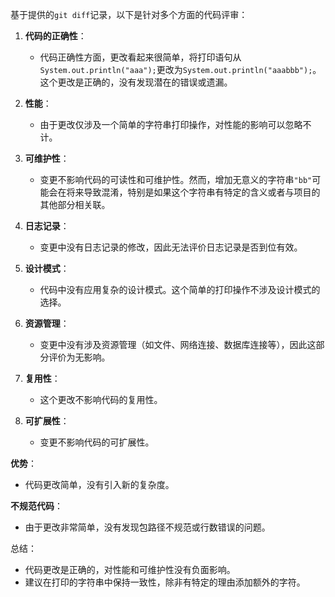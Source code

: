 基于提供的`git diff`记录，以下是针对多个方面的代码评审：

1. **代码的正确性**：
   - 代码正确性方面，更改看起来很简单，将打印语句从`System.out.println("aaa");`更改为`System.out.println("aaabbb");`。这个更改是正确的，没有发现潜在的错误或遗漏。

2. **性能**：
   - 由于更改仅涉及一个简单的字符串打印操作，对性能的影响可以忽略不计。

3. **可维护性**：
   - 变更不影响代码的可读性和可维护性。然而，增加无意义的字符串`"bb"`可能会在将来导致混淆，特别是如果这个字符串有特定的含义或者与项目的其他部分相关联。

4. **日志记录**：
   - 变更中没有日志记录的修改，因此无法评价日志记录是否到位有效。

5. **设计模式**：
   - 代码中没有应用复杂的设计模式。这个简单的打印操作不涉及设计模式的选择。

6. **资源管理**：
   - 变更中没有涉及资源管理（如文件、网络连接、数据库连接等），因此这部分评价为无影响。

7. **复用性**：
   - 这个更改不影响代码的复用性。

8. **可扩展性**：
   - 变更不影响代码的可扩展性。

**优势**：
- 代码更改简单，没有引入新的复杂度。

**不规范代码**：
- 由于更改非常简单，没有发现包路径不规范或行数错误的问题。

总结：
- 代码更改是正确的，对性能和可维护性没有负面影响。
- 建议在打印的字符串中保持一致性，除非有特定的理由添加额外的字符。